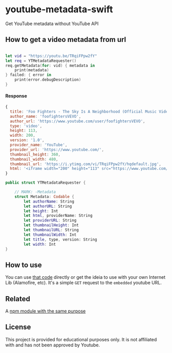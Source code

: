 # youtube-metadata-swift
Get YouTube metadata without YouTube API


## How to get a video metadata from url

```swift

let vid = "https://youtu.be/TRqiFPpw2fY"
let req = YTMetadataRequester()
req.getMetadata(for: vid) { metadata in
    print(metadata)
} failed: { error in
    print(error.debugDescription)
}

```

#### Response

```js
{
  title: 'Foo Fighters - The Sky Is A Neighborhood (Official Music Video)',
  author_name: 'foofightersVEVO',
  author_url: 'https://www.youtube.com/user/foofightersVEVO',
  type: 'video',
  height: 113,
  width: 200,
  version: '1.0',
  provider_name: 'YouTube',
  provider_url: 'https://www.youtube.com/',
  thumbnail_height: 360,
  thumbnail_width: 480,
  thumbnail_url: 'https://i.ytimg.com/vi/TRqiFPpw2fY/hqdefault.jpg',
  html: '<iframe width="200" height="113" src="https://www.youtube.com/embed/TRqiFPpw2fY?feature=oembed" frameborder="0" allow="accelerometer; autoplay; clipboard-write; encrypted-media; gyroscope; picture-in-picture" allowfullscreen></iframe>'
}
```

```swift
public struct YTMetadataRequester {

    // MARK: -Metadata
    struct Metadata: Codable {
        let authorName: String
        let authorURL: String
        let height: Int
        let html, providerName: String
        let providerURL: String
        let thumbnailHeight: Int
        let thumbnailURL: String
        let thumbnailWidth: Int
        let title, type, version: String
        let width: Int
}
```

## How to use

You can use [that code](https://github.com/ezefranca/youtube-metadata-swift/blob/main/youtube-metadata.playground/Contents.swift) directly or get the ideia to use with your own Internet Lib (Alamofire, etc). It's a simple `GET` request to the `embedded` youtube URL.

## Related

A [npm module with the same purpose](https://github.com/ezefranca/youtube-metadata-from-url) 

## License

This project is provided for educational purposes only. It is not affiliated with and has
not been approved by Youtube.

